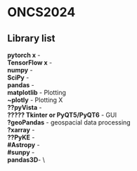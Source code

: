 # ONCS2024


## Library list

__pytorch x__ - \
__TensorFlow x__ - \
__numpy__ -\
__SciPy__ - \
__pandas__ - \
__matplotlib__ - Plotting\
__~plotly__ - Plotting X\
__??pyVista__ - \
__????? Tkinter or PyQT5/PyQT6__ - GUI \
__?geoPandas__ - geospacial data processing \
__?xarray__ - \
__??PyKE__ - \
__#Astropy__ - \
__#sunpy__ - \
__pandas3D__- \
